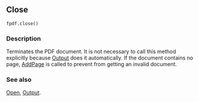 ## Close ##

```
fpdf.close()
```

### Description ###

Terminates the PDF document. It is not necessary to call this method explicitly because [Output](Output.md) does it automatically. 
If the document contains no page, [AddPage](AddPage.md) is called to prevent from getting an invalid document.


### See also ###

[Open](Open.md), [Output](Output.md).
